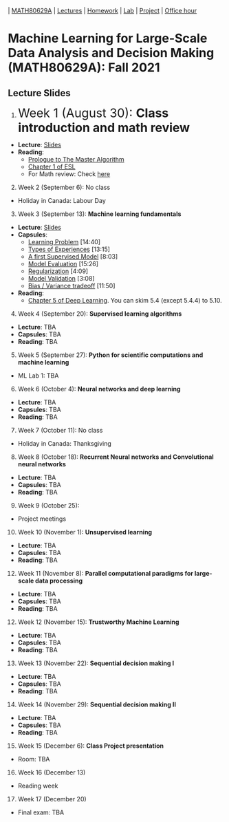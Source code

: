 | [MATH80629A](main.md) | [Lectures](lectures.md) | [Homework](homework.md) | [Lab](lab.md) | [Project](project.md) | [Office hour](office_hr.md)
# Machine Learning for Large-Scale Data Analysis and Decision Making (MATH80629A): Fall 2021

## Lecture Slides

1. <span style="font-size:2em;">Week 1 (August 30): **Class introduction and math review**</span>
- **Lecture**: [Slides]()
- **Reading**: 
  * [Prologue to The Master Algorithm](http://homes.cs.washington.edu/~pedrod/Prologue.pdf)
  * [Chapter 1 of ESL](https://web.stanford.edu/~hastie/Papers/ESLII.pdf)
  * For Math review: Check [here](http://www.cs.toronto.edu/~lcharlin/courses/80-629/math_resources.html)

2. Week 2 (September 6): No class
- Holiday in Canada: Labour Day

3. Week 3 (September 13): **Machine learning fundamentals** 
- **Lecture**: [Slides]()
- **Capsules**:  
  * [Learning Problem](https://youtu.be/XHjYLAooCQI) [14:40]
  * [Types of Experiences](https://youtu.be/bUrw6MWiI7E) [13:15]
  * [A first Supervised Model](https://www.youtube.com/watch?v=fu8IBbPREBg) [8:03]
  * [Model Evaluation](https://youtu.be/jB69v09vrn8) [15:26]
  * [Regularization](https://www.youtube.com/watch?v=SFzhFrWOTEI) [4:09]
  * [Model Validation](https://www.youtube.com/watch?v=WoFGyFvyoeo) [3:08]
  * [Bias / Variance tradeoff](https://www.youtube.com/watch?v=L5Hehy9s8SI) [11:50]
- **Reading**:  
  * [Chapter 5 of Deep Learning](http://www.deeplearningbook.org/contents/ml.html). You can skim 5.4 (except 5.4.4) to 5.10.  

4. Week 4 (September 20): **Supervised learning algorithms** 
- **Lecture**: TBA
- **Capsules**: TBA
- **Reading**: TBA

5. Week 5 (September 27): **Python for scientific computations and machine learning** 
- ML Lab 1: TBA

6. Week 6 (October 4): **Neural networks and deep learning** 
- **Lecture**: TBA
- **Capsules**: TBA
- **Reading**: TBA

7. Week 7 (October 11): No class
* Holiday in Canada: Thanksgiving

8. Week 8 (October 18): **Recurrent Neural networks and Convolutional neural networks** 
- **Lecture**: TBA
- **Capsules**: TBA
- **Reading**: TBA

9. Week 9 (October 25): 
- Project meetings

10. Week 10 (November 1): **Unsupervised learning** 
- **Lecture**: TBA
- **Capsules**: TBA
- **Reading**: TBA

12. Week 11 (November 8): **Parallel computational paradigms for large-scale data processing**
- **Lecture**: TBA
- **Capsules**: TBA
- **Reading**: TBA

12. Week 12 (November 15): **Trustworthy Machine Learning** 
- **Lecture**: TBA
- **Capsules**: TBA
- **Reading**: TBA

13. Week 13 (November 22): **Sequential decision making I** 
- **Lecture**: TBA
- **Capsules**: TBA
- **Reading**: TBA

14. Week 14 (November 29): **Sequential decision making II** 
- **Lecture**: TBA
- **Capsules**: TBA
- **Reading**: TBA

15. Week 15 (December 6): **Class Project presentation**
* Room: TBA

16. Week 16 (December 13)
* Reading week

17. Week 17 (December 20)
* Final exam: TBA


